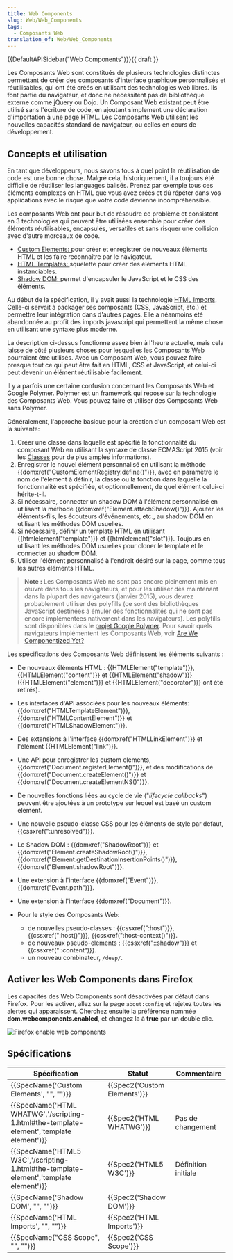 ```yaml
---
title: Web Components
slug: Web/Web_Components
tags:
  - Composants Web
translation_of: Web/Web_Components
---
```

{{DefaultAPISidebar("Web Components")}}{{ draft }}

Les Composants Web sont constitués de plusieurs technologies distinctes permettant de créer des composants d'interface graphique personnalisés et réutilisables, qui ont été créés en utilisant des technologies web libres. Ils font partie du navigateur, et donc ne nécessitent pas de bibliothèque externe comme jQuery ou Dojo. Un Composant Web existant peut être utilisé sans l'écriture de code, en ajoutant simplement une déclaration d'importation à une page HTML. Les Composants Web utilisent les nouvelles capacités standard de navigateur, ou celles en cours de développement.

## Concepts et utilisation

En tant que développeurs, nous savons tous à quel point la réutilisation de code est une bonne chose. Malgré cela, historiquement, il a toujours été difficile de réutiliser les languages balisés. Prenez par exemple tous ces éléments complexes en HTML que vous avez créés et dû répéter dans vos applications avec le risque que votre code devienne incompréhensible.

Les composants Web ont pour but de résoudre ce problème et consistent en 3 technologies qui peuvent être utilisées ensemble pour créer des éléments réutilisables, encapsulés, versatiles et sans risquer une collision avec d'autre morceaux de code.

- [Custom Elements: ](/fr/docs/Web/Web_Components/Custom_Elements)pour créer et enregistrer de nouveaux éléments HTML et les faire reconnaître par le navigateur.
- [HTML Templates: ](/fr/docs/Web/HTML/Element/template)squelette pour créer des éléments HTML instanciables.
- [Shadow DOM: ](/fr/docs/Web/Web_Components/Shadow_DOM)permet d'encapsuler le JavaScript et le CSS des éléments.

Au début de la spécification, il y avait aussi la technologie [HTML Imports](/fr/docs/Web/Web_Components/HTML_Imports). Celle-ci servait à packager ses composants (CSS, JavaScript, etc.) et permettre leur intégration dans d'autres pages. Elle a néanmoins été abandonnée au profit des imports javascript qui permettent la même chose en utilisant une syntaxe plus moderne.

La description ci-dessus fonctionne assez bien à l'heure actuelle, mais cela laisse de côté plusieurs choses pour lesquelles les Composants Web pourraient être utilisés. Avec un Composant Web, vous pouvez faire presque tout ce qui peut être fait en HTML, CSS et JavaScript, et celui-ci peut devenir un élément réutilisable facilement.

Il y a parfois une certaine confusion concernant les Composants Web et Google Polymer. Polymer est un framework qui repose sur la technologie des Composants Web. Vous pouvez faire et utiliser des Composants Web sans Polymer.

Généralement, l'approche basique pour la création d'un composant Web est la suivante:

1.  Créer une classe dans laquelle est spécifié la fonctionnalité du composant Web en utilisant la syntaxe de classe ECMAScript 2015 (voir les [Classes](/fr/docs/Web/JavaScript/Reference/Classes) pour de plus amples informations).
2.  Enregistrer le nouvel élément personnalisé en utilisant la méthode {{domxref("CustomElementRegistry.define()")}}, avec en paramètre le nom de l'élément à définir, la classe ou la fonction dans laquelle la fonctionnalité est spécifiée, et optionnellement, de quel élément celui-ci hérite-t-il.
3.  Si nécessaire, connecter un shadow DOM à l'élément personnalisé en utilisant la méthode {{domxref("Element.attachShadow()")}}. Ajouter les éléments-fils, les écouteurs d'événements, etc., au shadow DOM en utilisant les méthodes DOM usuelles.
4.  Si nécessaire, définir un template HTML en utilisant {{htmlelement("template")}} et {{htmlelement("slot")}}. Toujours en utilisant les méthodes DOM usuelles pour cloner le template et le connecter au shadow DOM.
5.  Utiliser l'élément personnalisé à l'endroit désiré sur la page, comme tous les autres éléments HTML.

> **Note :** Les Composants Web ne sont pas encore pleinement mis en œuvre dans tous les navigateurs, et pour les utiliser dès maintenant dans la plupart des navigateurs (janvier 2015), vous devrez probablement utiliser des polyfills (ce sont des bibliothèques JavaScript destinées à émuler des fonctionnalités qui ne sont pas encore implémentées nativement dans les navigateurs). Les polyfills sont disponibles dans le [projet Google Polymer](http://www.polymer-project.org/). Pour savoir quels navigateurs implémentent les Composants Web, voir [Are We Componentized Yet?](http://jonrimmer.github.io/are-we-componentized-yet/)

Les spécifications des Composants Web définissent les éléments suivants :

- De nouveaux éléments HTML : {{HTMLElement("template")}}, {{HTMLElement("content")}} et {{HTMLElement("shadow")}} ({{HTMLElement("element")}} et {{HTMLElement("decorator")}} ont été retirés).
- Les interfaces d'API associées pour les nouveaux éléments: {{domxref("HTMLTemplateElement")}}, {{domxref("HTMLContentElement")}} et {{domxref("HTMLShadowElement")}}.
- Des extensions à l'interface {{domxref("HTMLLinkElement")}} et l'élément {{HTMLElement("link")}}.
- Une API pour enregistrer les custom elements, {{domxref("Document.registerElement()")}}, et des modifications de {{domxref("Document.createElement()")}} et {{domxref("Document.createElementNS()")}}.
- De nouvelles fonctions liées au cycle de vie ("_lifecycle callbacks_") peuvent être ajoutées à un prototype sur lequel est basé un custom element.
- Une nouvelle pseudo-classe CSS pour les éléments de style par defaut, {{cssxref(":unresolved")}}.
- Le Shadow DOM : {{domxref("ShadowRoot")}} et {{domxref("Element.createShadowRoot()")}}, {{domxref("Element.getDestinationInsertionPoints()")}}, {{domxref("Element.shadowRoot")}}.
- Une extension à l'interface {{domxref("Event")}}, {{domxref("Event.path")}}.
- Une extension à l'interface {{domxref("Document")}}.
- Pour le style des Composants Web:

  - de nouvelles pseudo-classes : {{cssxref(":host")}}, {{cssxref(":host()")}}, {{cssxref(":host-context()")}}.
  - de nouveaux pseudo-elements : {{cssxref("::shadow")}} et {{cssxref("::content")}}.
  - un nouveau combinateur, `/deep/`.

## Activer les Web Components dans Firefox

Les capacités des Web Components sont désactivées par défaut dans Firefox. Pour les activer, allez sur la page `about:config` et rejetez toutes les alertes qui apparaissent. Cherchez ensuite la préférence nommée **dom.webcomponents.enabled**, et changez la à **true** par un double clic.

![Firefox enable web components](https://mdn.mozillademos.org/files/10145/enable-wc.png)

## Spécifications

| Spécification                                                                                                        | Statut                               | Commentaire         |
| -------------------------------------------------------------------------------------------------------------------- | ------------------------------------ | ------------------- |
| {{SpecName('Custom Elements', "", "")}}                                                                 | {{Spec2('Custom Elements')}} |                     |
| {{SpecName('HTML WHATWG','/scripting-1.html#the-template-element','template element')}} | {{Spec2('HTML WHATWG')}}     | Pas de changement   |
| {{SpecName('HTML5 W3C','/scripting-1.html#the-template-element','template element')}}     | {{Spec2('HTML5 W3C')}}         | Définition initiale |
| {{SpecName('Shadow DOM', "", "")}}                                                                         | {{Spec2('Shadow DOM')}}     |                     |
| {{SpecName('HTML Imports', "", "")}}                                                                     | {{Spec2('HTML Imports')}}     |                     |
| {{SpecName("CSS Scope", "", "")}}                                                                         | {{Spec2('CSS Scope')}}         |                     |
